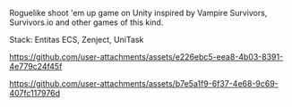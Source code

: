 Roguelike shoot 'em up game on Unity inspired by Vampire Survivors, Survivors.io and other games of this kind.

Stack: Entitas ECS, Zenject, UniTask


https://github.com/user-attachments/assets/e226ebc5-eea8-4b03-8391-4e779c24f45f

https://github.com/user-attachments/assets/b7e5a1f9-6f37-4e68-9c69-407fc117976d

